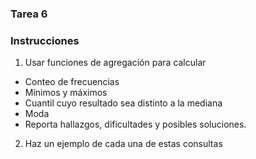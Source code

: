 ### Tarea 6 
### Instrucciones
1. Usar funciones de agregación para calcular
- Conteo de frecuencias
- Mínimos y máximos
- Cuantil cuyo resultado sea distinto a la mediana
- Moda
- Reporta hallazgos, dificultades y posibles soluciones.

2. Haz un ejemplo de cada una de estas consultas

